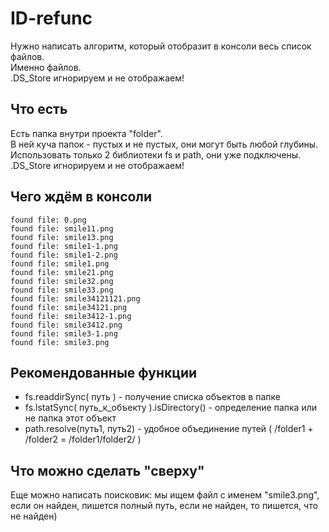 # ID-refunc

Нужно написать алгоритм, который отобразит в консоли весь список файлов.  
Именно файлов.  
.DS_Store игнорируем и не отображаем!

## Что есть
Есть папка внутри проекта "folder".  
В ней куча папок - пустых и не пустых, они могут быть любой глубины.  
Использовать только 2 библиотеки fs и path, они уже подключены.  
.DS_Store игнорируем и не отображаем!

## Чего ждём в консоли 
```
found file: 0.png
found file: smile11.png
found file: smile13.png
found file: smile1-1.png
found file: smile1-2.png
found file: smile1.png
found file: smile21.png
found file: smile32.png
found file: smile33.png
found file: smile34121121.png
found file: smile34121.png
found file: smile3412-1.png
found file: smile3412.png
found file: smile3-1.png
found file: smile3.png
```

## Рекомендованные функции

* fs.readdirSync( путь ) - получение списка объектов в папке
* fs.lstatSync( путь_к_объекту ).isDirectory() - определение папка или не папка этот объект
* path.resolve(путь1, путь2) - удобное объединение путей ( /folder1 + /folder2 = /folder1/folder2/ )

## Что можно сделать "сверху"
Еще можно написать поисковик: мы ищем файл с именем "smile3.png", если он найден, пишется полный путь, если не найден, то пишется, что не найден)